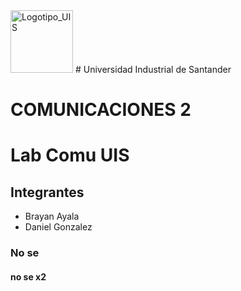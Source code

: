   <img width="100" height="100" alt="Logotipo_UIS" src="https://github.com/user-attachments/assets/8988a266-81fd-47d7-b9c8-4653d853be25" />
#                                                Universidad Industrial de Santander

# COMUNICACIONES 2 

# Lab Comu UIS

## Integrantes

- Brayan Ayala
- Daniel Gonzalez

### No se

#### no se x2
